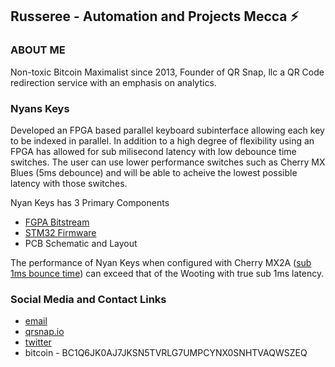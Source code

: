 ## Russeree - Automation and Projects Mecca ⚡

### ABOUT ME
Non-toxic Bitcoin Maximalist since 2013, Founder of QR Snap, llc a QR Code redirection service with an emphasis on analytics. 

### Nyans Keys
Developed an FPGA based parallel keyboard subinterface allowing each key to be indexed in parallel. In addition to a high degree of flexibility
using an FPGA has allowed for sub milisecond latency with low debounce time switches. The user can use lower performance switches such as Cherry MX Blues (5ms debounce) and will be able to acheive the lowest possible latency with those switches.

Nyan Keys has 3 Primary Components
 - [FGPA Bitstream](https://github.com/russeree/nyan-keys-ice40hx4k-bitstream)
 - [STM32 Firmware](https://github.com/russeree/nyan-keys-stm32-firmware)
 - PCB Schematic and Layout

The performance of Nyan Keys when configured with Cherry MX2A ([sub 1ms bounce time](https://www.cherry-world.com/company/press/article/cherry-mx2a-exceeding-expectations)) can exceed that of the Wooting with true sub 1ms latency. 

### Social Media and Contact Links
* [email](mailto:admin@qrsnap.io)
* [qrsnap.io](https://qrsnap.io)
* [twitter](https://twitter.com/PortlandHodl)
* bitcoin - BC1Q6JK0AJ7JKSN5TVRLG7UMPCYNX0SNHTVAQWSZEQ
